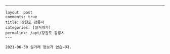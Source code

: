 ---
    layout: post
    comments: true
    title: 강원도 강릉시
    categories: [실거래가]
    permalink: /apt/강원도 강릉시
    ---

    2021-06-30 실거래 정보가 없습니다.

    